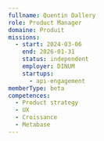 ```yaml
---
fullname: Quentin Dallery
role: Product Manager
domaine: Produit
missions:
  - start: 2024-03-06
    end: 2026-01-31
    status: independent
    employer: DINUM
    startups:
      - api-engagement
memberType: beta
competences:
  - Product strategy
  - UX
  - Croissance
  - Metabase
---
```

